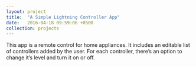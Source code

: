 ```yaml
---
layout: project
title:  "A Simple Lightning Controller App"
date:   2016-04-18 09:59:06 +0500
collection: projects
---
```


This app is a remote control for home appliances.
It includes an editable list of controllers added by the user.
For each controller, there’s an option to change it’s level and turn it on or off.

